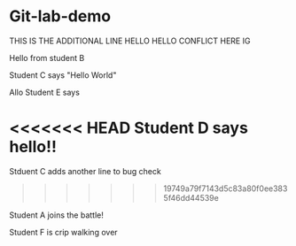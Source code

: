 # Git-lab-demo

THIS IS THE ADDITIONAL LINE HELLO HELLO CONFLICT HERE IG

Hello from student B

Student C says "Hello World"

Allo Student E says

<<<<<<< HEAD
Student D says hello!!
=======
Stduent C adds another line to bug check
>>>>>>> 19749a79f7143d5c83a80f0ee3835f46dd44539e

Student A joins the battle!

Student F is crip walking over